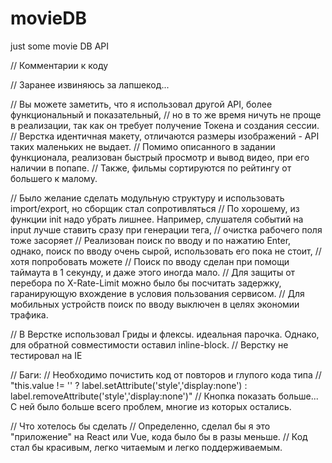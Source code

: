 # movieDB
just some movie DB API


// Комментарии к коду

// Заранее извиняюсь за лапшекод...

// Вы можете заметить, что я использовал другой API, более функциональный и показательный,
// но в то же время ничуть не проще в реализации, так как он требует получение Токена и создания сессии.
// Верстка идентичная макету, отличаются размеры изображений - API таких маленьких не выдает.
// Помимо описанного в задании функционала, реализован быстрый просмотр и вывод видео, при его наличии в попапе.
// Также, фильмы сортируются по рейтингу от большего к малому.


// Было желание сделать модульную структуру и использовать import/export, но сборщик стал сопротивляться
// По хорошему, из функции init надо убрать лишнее. Например, слушателя событий на input лучше ставить сразу при генерации тега,
// очистка рабочего поля тоже засоряет
// Реализован поиск по вводу и по нажатию Enter, однако, поиск по вводу очень сырой, использовать его пока не стоит,
// хотя попробовать можете
// Поиск по вводу сделан при помощи таймаута в 1 секунду, и даже этого иногда мало.
// Для защиты от перебора по X-Rate-Limit можно было бы посчитать задержку, гаранирующую вхождение в условия пользования сервисом.
// Для мобильных устройств поиск по вводу выключен в целях экономии трафика.

// В Верстке использовал Гриды и флексы. идеальная парочка. Однако, для обратной совместимости оставил inline-block.
// Верстку не тестировал на IE

// Баги:
// Необходимо почистить код от повторов и глупого кода типа
// "this.value != '' ? label.setAttribute('style','display:none') : label.removeAttribute('style','display:none')"
// Кнопка показать больше... С ней было больше всего проблем, многие из которых остались.

// Что хотелось бы сделать
// Определенно, сделал бы я это "приложение" на React или Vue, кода было бы в разы меньше.
// Код стал бы красивым, легко читаемым и легко поддерживаемым.
